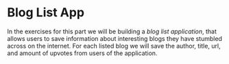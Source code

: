 # Blog List App

In the exercises for this part we will be building a _blog list application_, that allows users to save information about interesting blogs they have stumbled across on the internet. For each listed blog we will save the author, title, url, and amount of upvotes from users of the application.
